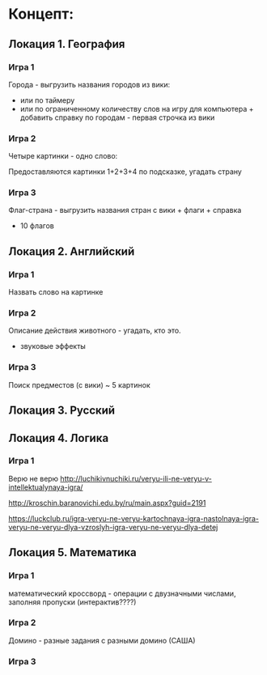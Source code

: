 # Концепт:

## Локация 1. География

### Игра 1

Города - выгрузить названия городов из вики:
* или по таймеру
* или по ограниченному количеству слов на игру для компьютера
\+ добавить справку по городам - первая строчка из вики

### Игра 2

Четыре картинки - одно слово:

Предоставляются картинки 1+2+3+4 по подсказке, угадать страну

### Игра 3

Флаг-страна - выгрузить названия стран с вики + флаги + справка

* 10 флагов

## Локация 2. Английский

### Игра 1

Назвать слово на картинке

### Игра 2

Описание действия животного - угадать, кто это.
 + звуковые эффекты

### Игра 3

Поиск предместов (с вики) ~ 5 картинок


## Локация 3. Русский



## Локация 4. Логика

### Игра 1

Верю не верю http://luchikivnuchiki.ru/veryu-ili-ne-veryu-v-intellektualynaya-igra/

http://kroschin.baranovichi.edu.by/ru/main.aspx?guid=2191

https://luckclub.ru/igra-veryu-ne-veryu-kartochnaya-igra-nastolnaya-igra-veryu-ne-veryu-dlya-vzroslyh-igra-veryu-ne-veryu-dlya-detej

## Локация 5. Математика

### Игра 1

математический кроссворд - операции с двузначными числами, заполняя пропуски (интерактив????)

### Игра 2

Домино - разные задания с разными домино (САША)

### Игра 3
